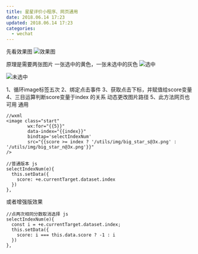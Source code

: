 ```yaml
---
title: 星星评价小程序、网页通用
date: 2018.06.14 17:23
updated: 2018.06.14 17:23
categories: 
  - wechat
---
```

先看效果图
![效果图](https://yahuiimg.oss-cn-hangzhou.aliyuncs.com/202201171507056.gif)
<!-- more -->
原理是需要两张图片 一张选中的黄色，一张未选中的灰色
![选中](https://yahuiimg.oss-cn-hangzhou.aliyuncs.com/202201171508974.png)

![未选中](https://yahuiimg.oss-cn-hangzhou.aliyuncs.com/202201171508245.png)

1、循环image标签五次
2、绑定点击事件
3、获取点击下标，并赋值给score变量 
4、三目运算判断score变量于index 的关系 动态更改图片路径
5、此方法网页也可用 通用
```
//wxml
<image class="start" 
        wx:for="{{5}}" 
        data-index="{{index}}"
        bindtap='selectIndexNum' 
        src="{{score >= index ? '/utils/img/big_star_s@3x.png' : '/utils/img/big_star_n@3x.png'}}"
/>

//普通版本 js
selectIndexNum(e){
  this.setData({
    score: +e.currentTarget.dataset.index
  })
},
```
或者增强版效果
```
//点两次相同分数取消选择 js
selectIndexNum(e){
  const i = +e.currentTarget.dataset.index;
  this.setData({
    score: i === this.data.score ? -1 : i
  })
},
```